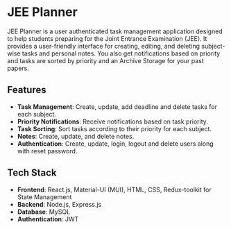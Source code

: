 # JEE Planner

JEE Planner is a user authenticated task management application designed to help students preparing for the Joint Entrance Examination (JEE). It provides a user-friendly interface for creating, editing, and deleting subject-wise tasks and personal notes. You also get notifications based on priority and tasks are sorted  by priority and an Archive Storage for your past papers.


## Features

- **Task Management**: Create, update, add deadline and delete tasks for each subject.
- **Priority Notifications**: Receive notifications based on task priority.
- **Task Sorting**: Sort tasks according to their priority for each subject.
- **Notes**: Create, update, and delete notes.
- **Authentication**: Create, update, login, logout and delete users along with reset password.

## Tech Stack

- **Frontend**: React.js, Material-UI (MUI), HTML, CSS, Redux-toolkit for State Management
- **Backend**: Node.js, Express.js
- **Database**: MySQL
- **Authentication**: JWT 
